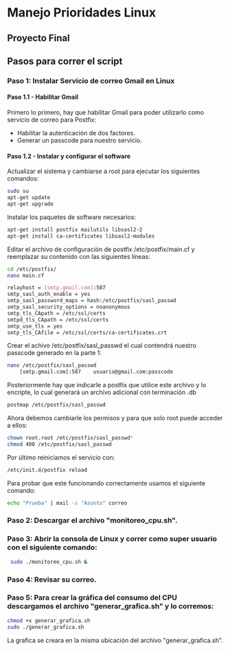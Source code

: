 # Manejo Prioridades Linux
## Proyecto Final

## Pasos para correr el script

### Paso 1: Instalar Servicio de correo Gmail en Linux

#### Paso 1.1 - Habilitar Gmail

Primero lo primero, hay que habilitar Gmail para poder utilizarlo como servicio de correo para Postfix:

- Habilitar la autenticación de dos factores.
- Generar un passcode para nuestro servicio.

#### Paso 1.2 - Instalar y configurar el software

Actualizar el sistema y cambiarse a root para ejecutar los siguientes comandos:

```bash
sudo su
apt-get update
apt-get upgrade
```
Instalar los paquetes de software necesarios:
```bash
apt-get install postfix mailutils libsasl2-2
apt-get install ca-certificates libsasl2-modules
```
Editar el archivo de configuración de postfix /etc/postfix/main.cf y reemplazar su contenido con las siguientes líneas:
```bash
cd /etc/postfix/
nano main.cf
```
```bash
relayhost = [smtp.gmail.com]:587
smtp_sasl_auth_enable = yes
smtp_sasl_password_maps = hash:/etc/postfix/sasl_passwd
smtp_sasl_security_options = noanonymous
smtp_tls_CApath = /etc/ssl/certs
smtpd_tls_CApath = /etc/ssl/certs
smtp_use_tls = yes
smtp_tls_CAfile = /etc/ssl/certs/ca-certificates.crt
```
Crear el achivo /etc/postfix/sasl_passwd el cual contendrá nuestro passcode generado en la parte 1:
```bash
nano /etc/postfix/sasl_passwd
	[smtp.gmail.com]:587    usuario@gmail.com:passcode
```
Posteriormente hay que indicarle a postfix que utilice este archivo y lo encripte, lo cual generará un archivo adicional con terminación .db
```bash
postmap /etc/postfix/sasl_passwd
```
Ahora debemos cambiarle los permisos y para que solo root puede acceder a ellos:
```bash
chown root.root /etc/postfix/sasl_passwd*
chmod 400 /etc/postfix/sasl_passwd
```
Por último reiniciamos el servicio con:
```bash
/etc/init.d/postfix reload
```
Para probar que este funcionando correctamente usamos el siguiente comando:

```bash
echo "Prueba" | mail -s "Asunto" correo
```
### Paso 2: Descargar el archivo "monitoreo_cpu.sh".

### Paso 3: Abrir la consola de Linux y correr como super usuario con el siguiente comando:
```bash
 sudo ./monitoreo_cpu.sh &
```
### Paso 4: Revisar su correo.

### Paso 5: Para crear la gráfica del consumo del CPU descargamos el archivo "generar_grafica.sh" y lo corremos:
```bash
chmod +x generar_grafica.sh
sudo ./generar_grafica.sh
```	
La grafica se creara en la misma ubicación del archivo "generar_grafica.sh".